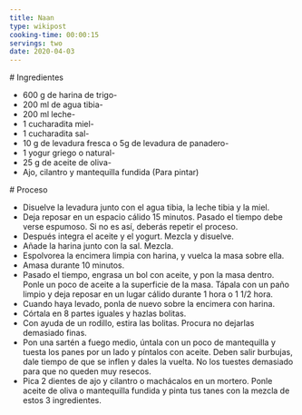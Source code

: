 ```yaml
---
title: Naan
type: wikipost
cooking-time: 00:00:15
servings: two 
date: 2020-04-03
---
```


# Ingredientes

- 600 g de harina de trigo- 
- 200 ml de agua tibia- 
- 200 ml leche- 
- 1 cucharadita miel- 
- 1 cucharadita sal- 
- 10 g de levadura fresca o 5g de levadura de panadero- 
- 1 yogur griego o natural- 
- 25 g de aceite de oliva- 
- Ajo, cilantro y mantequilla fundida (Para pintar)
 
# Proceso

- Disuelve la levadura junto con el agua tibia, la leche tibia y la miel.
- Deja reposar en un espacio cálido 15 minutos. Pasado el tiempo debe verse espumoso. Si no es así, deberás repetir el proceso.
- Después integra el aceite y el yogurt. Mezcla y disuelve.
- Añade la harina junto con la sal. Mezcla.
- Espolvorea la encimera limpia con harina, y vuelca la masa sobre ella.
- Amasa durante 10 minutos.
- Pasado el tiempo, engrasa un bol con aceite, y pon la masa dentro. Ponle un poco de aceite a la superficie de la masa. Tápala con un paño limpio y deja reposar en un lugar cálido durante 1 hora o 1 1/2 hora.
- Cuando haya levado, ponla de nuevo sobre la encimera con harina.
- Córtala en 8 partes iguales y hazlas bolitas.
- Con ayuda de un rodillo, estira las bolitas. Procura no dejarlas demasiado finas.
- Pon una sartén a fuego medio, úntala con un poco de mantequilla y tuesta los panes por un lado y píntalos con aceite. Deben salir burbujas, dale tiempo de que se inflen y dales la vuelta. No los tuestes demasiado para que no queden muy resecos.
- Pica 2 dientes de ajo y cilantro o machácalos en un mortero. Ponle aceite de oliva o mantequilla fundida y pinta tus tanes con la mezcla de estos 3 ingredientes.


